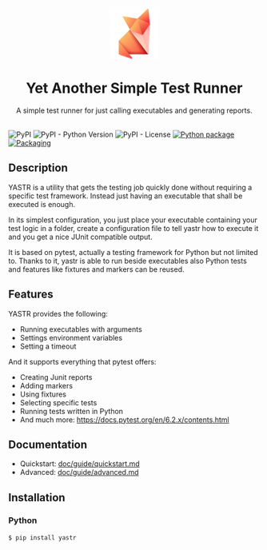 <div align="center">
  <br>
  <img src="https://raw.githubusercontent.com/codetent/yastr/main/doc/logo.svg" width="100" /><br>
  
  # <b>Y</b>et <b>A</b>nother <b>S</b>imple <b>T</b>est <b>R</b>unner
  
  A simple test runner for just calling executables and generating reports.
  <br/><br/>
</div>

![PyPI](https://img.shields.io/pypi/v/yastr)
![PyPI - Python Version](https://img.shields.io/pypi/pyversions/yastr)
![PyPI - License](https://img.shields.io/pypi/l/yastr)
[![Python package](https://github.com/codetent/yastr/actions/workflows/python-package.yml/badge.svg?branch=main)](https://github.com/codetent/yastr/actions/workflows/python-package.yml)
[![Packaging](https://github.com/codetent/yastr/actions/workflows/packaging.yml/badge.svg?branch=main)](https://github.com/codetent/yastr/actions/workflows/packaging.yml)

## Description

YASTR is a utility that gets the testing job quickly done without requiring a specific test framework. Instead just having an executable that shall be executed is enough.

In its simplest configuration, you just place your executable containing your test logic in a folder, create a configuration file to tell yastr how to execute it and you get a nice JUnit compatible output.

It is based on pytest, actually a testing framework for Python but not limited to. Thanks to it, yastr is able to run beside executables also Python tests and features like fixtures and markers can be reused.

## Features

YASTR provides the following:

- Running executables with arguments
- Settings environment variables
- Setting a timeout

And it supports everything that pytest offers:

- Creating Junit reports
- Adding markers
- Using fixtures
- Selecting specific tests
- Running tests written in Python
- And much more: https://docs.pytest.org/en/6.2.x/contents.html

## Documentation

- Quickstart: [doc/guide/quickstart.md](https://github.com/codetent/yastr/blob/main/doc/guide/quickstart.md)
- Advanced: [doc/guide/advanced.md](https://github.com/codetent/yastr/blob/main/doc/guide/advanced.md)

## Installation

### Python

```bash
$ pip install yastr
```
